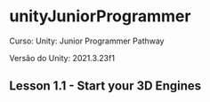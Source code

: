 # unityJuniorProgrammer

Curso: Unity: Junior Programmer Pathway

Versão do Unity: 2021.3.23f1

## Lesson 1.1 - Start your 3D Engines
